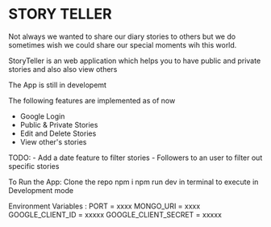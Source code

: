 # STORY TELLER

Not always we wanted to share our diary stories to others but we do sometimes wish we could share our special moments wih this world.

StoryTeller is an web application which helps you to have public and private stories and also also view others

The App is still in developemt 

The following features are implemented as of now
- Google Login
- Public & Private Stories 
- Edit and Delete Stories
- View other's stories

TODO:
    - Add a date feature to filter stories
    - Followers to an user to filter out specific stories 

To Run the App:
    Clone the repo
    npm i 
    npm run dev in terminal to execute in Development mode

Environment Variables :
    PORT = xxxx
    MONGO_URI = xxxx
    GOOGLE_CLIENT_ID = xxxxx
    GOOGLE_CLIENT_SECRET = xxxxx

